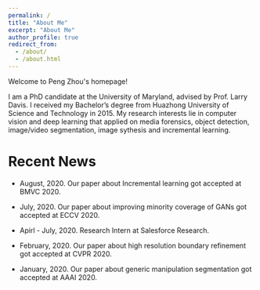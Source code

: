 ```yaml
---
permalink: /
title: "About Me"
excerpt: "About Me"
author_profile: true
redirect_from: 
  - /about/
  - /about.html
---
```


Welcome to Peng Zhou's homepage!

I am a PhD candidate at the University of Maryland, advised by Prof. Larry Davis. I received my Bachelor’s degree from Huazhong University of Science and Technology in 2015. My research interests lie in computer vision and deep learning that applied on media forensics, object detection, image/video segmentation, image sythesis and incremental learning.


# Recent News

* August, 2020. Our paper about Incremental learning got accepted at BMVC 2020.

* July, 2020. Our paper about improving minority coverage of GANs got accepted at ECCV 2020.

* Apirl - July, 2020. Research Intern at Salesforce Research.

* February, 2020. Our paper about high resolution boundary refinement got accepted at CVPR 2020.

* January, 2020. Our paper about generic manipulation segmentation got accepted at AAAI 2020.


